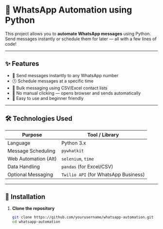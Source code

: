 # 🤖 WhatsApp Automation using Python

This project allows you to **automate WhatsApp messages** using Python. Send messages instantly or schedule them for later — all with a few lines of code!

---

## ✨ Features

- 💬 Send messages instantly to any WhatsApp number
- 🕒 Schedule messages at a specific time
- 📁 Bulk messaging using CSV/Excel contact lists
- 🎯 No manual clicking — opens browser and sends automatically
- 🧪 Easy to use and beginner friendly

---

## 🛠️ Technologies Used

| Purpose              | Tool / Library       |
|----------------------|----------------------|
| Language             | Python 3.x           |
| Message Scheduling   | `pywhatkit`          |
| Web Automation (Alt) | `selenium`, `time`   |
| Data Handling        | `pandas` (for Excel/CSV) |
| Optional Messaging   | `Twilio API` (for WhatsApp Business) |

---

## 🚀 Installation

1. **Clone the repository**
   ```bash
   git clone https://github.com/yourusername/whatsapp-automation.git
   cd whatsapp-automation
